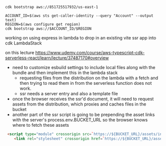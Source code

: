 ```shell
cdk bootstrap aws://851725517932/us-east-1
```

```shell
ACCOUNT_ID=$(aws sts get-caller-identity --query "Account" --output text)
REGION=$(aws configure get region)
cdk bootstrap aws://$ACCOUNT_ID/$REGION
```

working on using express in lambda to drop in an existing vite ssr app into cdk LambdaStack

on this lecture https://www.udemy.com/course/aws-typescript-cdk-serverless-react/learn/lecture/37487170#overview

- need to customize esbuild settings to include local files along with the bundle and then implement this in the lambda stack
  - requesting files from the distribution on the lambda with a fetch and then trying to read them in from the serverless function does not work.
  - ssr needs a server entry and also a template file
- once the browser receives the ssr'd document, it will need to request assets from the distribution, which proxies and caches files in the bucket
- another part of the ssr script is going to be prepending the asset links with the server's process.env.BUCKET_URL so the browser knows where to fetch these assets

```html
 <script type="module" crossorigin src=`https://${BUCKET_URL}/assets/index-D9zL7KPr.js`></script>
    <link rel="stylesheet" crossorigin href=`https://${BUCKET_URL}/assets/index-B5G87SLT.css`>
```
